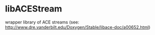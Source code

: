 # libACEStream
wrapper library of ACE streams (see: http://www.dre.vanderbilt.edu/Doxygen/Stable/libace-doc/a00652.html)
